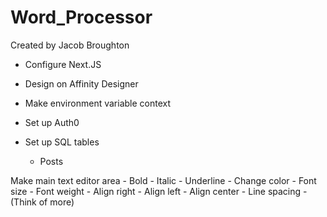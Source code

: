 # Word_Processor
Created by Jacob Broughton


<!-- Urgent -->



<!-- Steps (In order) -->
* Configure Next.JS 

* Design on Affinity Designer

* Make environment variable context

* Set up Auth0

* Set up SQL tables
    - Posts

Make main text editor area
    - Bold
    - Italic
    - Underline
    - Change color
    - Font size
    - Font weight
    - Align right
    - Align left
    - Align center
    - Line spacing
    - (Think of more)
